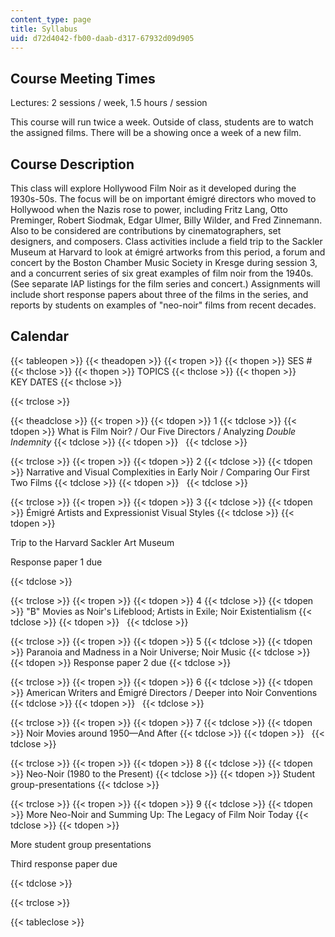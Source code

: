 ```yaml
---
content_type: page
title: Syllabus
uid: d72d4042-fb00-daab-d317-67932d09d905
---
```


Course Meeting Times
--------------------

Lectures: 2 sessions / week, 1.5 hours / session

This course will run twice a week. Outside of class, students are to watch the assigned films. There will be a showing once a week of a new film.

Course Description
------------------

This class will explore Hollywood Film Noir as it developed during the 1930s-50s. The focus will be on important émigré directors who moved to Hollywood when the Nazis rose to power, including Fritz Lang, Otto Preminger, Robert Siodmak, Edgar Ulmer, Billy Wilder, and Fred Zinnemann. Also to be considered are contributions by cinematographers, set designers, and composers. Class activities include a field trip to the Sackler Museum at Harvard to look at émigré artworks from this period, a forum and concert by the Boston Chamber Music Society in Kresge during session 3, and a concurrent series of six great examples of film noir from the 1940s. (See separate IAP listings for the film series and concert.) Assignments will include short response papers about three of the films in the series, and reports by students on examples of "neo-noir" films from recent decades.

Calendar
--------

{{< tableopen >}}
{{< theadopen >}}
{{< tropen >}}
{{< thopen >}}
SES #
{{< thclose >}}
{{< thopen >}}
TOPICS
{{< thclose >}}
{{< thopen >}}
KEY DATES
{{< thclose >}}

{{< trclose >}}

{{< theadclose >}}
{{< tropen >}}
{{< tdopen >}}
1
{{< tdclose >}}
{{< tdopen >}}
What is Film Noir? / Our Five Directors / Analyzing _Double Indemnity_
{{< tdclose >}}
{{< tdopen >}}
 
{{< tdclose >}}

{{< trclose >}}
{{< tropen >}}
{{< tdopen >}}
2
{{< tdclose >}}
{{< tdopen >}}
Narrative and Visual Complexities in Early Noir / Comparing Our First Two Films
{{< tdclose >}}
{{< tdopen >}}
 
{{< tdclose >}}

{{< trclose >}}
{{< tropen >}}
{{< tdopen >}}
3
{{< tdclose >}}
{{< tdopen >}}
Émigré Artists and Expressionist Visual Styles
{{< tdclose >}}
{{< tdopen >}}


Trip to the Harvard Sackler Art Museum

Response paper 1 due


{{< tdclose >}}

{{< trclose >}}
{{< tropen >}}
{{< tdopen >}}
4
{{< tdclose >}}
{{< tdopen >}}
"B" Movies as Noir's Lifeblood; Artists in Exile; Noir Existentialism
{{< tdclose >}}
{{< tdopen >}}
 
{{< tdclose >}}

{{< trclose >}}
{{< tropen >}}
{{< tdopen >}}
5
{{< tdclose >}}
{{< tdopen >}}
Paranoia and Madness in a Noir Universe; Noir Music
{{< tdclose >}}
{{< tdopen >}}
Response paper 2 due
{{< tdclose >}}

{{< trclose >}}
{{< tropen >}}
{{< tdopen >}}
6
{{< tdclose >}}
{{< tdopen >}}
American Writers and Émigré Directors / Deeper into Noir Conventions
{{< tdclose >}}
{{< tdopen >}}
 
{{< tdclose >}}

{{< trclose >}}
{{< tropen >}}
{{< tdopen >}}
7
{{< tdclose >}}
{{< tdopen >}}
Noir Movies around 1950—And After
{{< tdclose >}}
{{< tdopen >}}
 
{{< tdclose >}}

{{< trclose >}}
{{< tropen >}}
{{< tdopen >}}
8
{{< tdclose >}}
{{< tdopen >}}
Neo-Noir (1980 to the Present)
{{< tdclose >}}
{{< tdopen >}}
Student group-presentations
{{< tdclose >}}

{{< trclose >}}
{{< tropen >}}
{{< tdopen >}}
9
{{< tdclose >}}
{{< tdopen >}}
More Neo-Noir and Summing Up: The Legacy of Film Noir Today
{{< tdclose >}}
{{< tdopen >}}


More student group presentations

Third response paper due


{{< tdclose >}}

{{< trclose >}}

{{< tableclose >}}